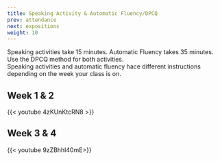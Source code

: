 ```yaml
---
title: Speaking Activity & Automatic Fluency/DPCQ
prev: attendance
next: expositions
weight: 10
---
```


Speaking activities take 15 minutes. Automatic Fluency takes 35 minutes. Use the DPCQ method for both activities.\
Speaking activities and automatic fluency hace different instructions depending on the week your class is on.

## Week 1 & 2

{{< youtube 4zKUnKtcRN8 >}}

## Week 3 & 4

{{< youtube 9zZBhhl40mE>}}
